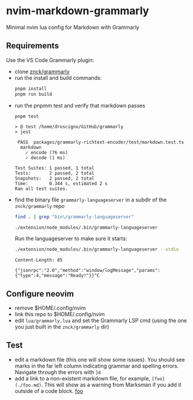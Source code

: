 # nvim-markdown-grammarly
Minimal nvim lua config for Markdown with Grammarly

## Requirements

Use the VS Code Grammarly plugin:

- clone [znck/grammarly](https://github.com/znck/grammarly)
- run the install and build commands:
  ```bash
  pnpm install
  pnpm run build
  ```
- run the pnpmm test and verify that markdown passes
  ```bash
  pnpm test
  ```
  ```text
  > @ test /home/droscigno/GitHub/grammarly
  > jest

   PASS  packages/grammarly-richtext-encoder/test/markdown.test.ts
    markdown
      ✓ encode (76 ms)
      ✓ decode (1 ms)

  Test Suites: 1 passed, 1 total
  Tests:       2 passed, 2 total
  Snapshots:   2 passed, 2 total
  Time:        0.344 s, estimated 2 s
  Ran all test suites.
  ```
- find the binary file `grammarly-languageserver` in a subdir of the `znck/grammarly` repo
  ```bash
  find . | grep "bin\/grammarly-languageserver"
  ```
  ```response
  ./extension/node_modules/.bin/grammarly-languageserver
  ```
  Run the languageserver to make sure it starts:
  ```bash
  ./extension/node_modules/.bin/grammarly-languageserver --stdio
  ```
  ```response
  Content-Length: 85
  
  {"jsonrpc":"2.0","method":"window/logMessage","params":{"type":4,"message":"Ready!"}}^C
  ```
## Configure neovim

- remove $HOME/.config/nvim
- link this repo to $HOME/.config/nvim
- edit `lua/grammarly.lua` and set the Grammarly LSP cmd (using the one you just built in the `znck/grammarly` dir)

## Test
- edit a markdown file (this one will show some issues). You should see marks in the far left column indicating grammar and spelling errors. Navigate through the errors with `]d`
- add a link to a non-existent markdown file, for example, `[foo](./foo.md)`.  This will show as a warning from Marksman if you add it outside of a code block.
[foo](./foo.md)
